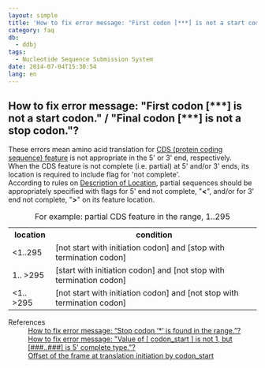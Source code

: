 ```yaml
---
layout: simple
title: 'How to fix error message: "First codon [***] is not a start codon." / "Final codon [***] is not a stop codon."?'
category: faq
db:
  - ddbj
tags: 
  - Nucleotide Sequence Submission System
date: 2014-07-04T15:30:54
lang: en
---
```


## How to fix error message: "First codon [\*\*\*] is not a start codon." / "Final codon [***] is not a stop codon."?

<p>These errors mean amino acid translation for <a href="/ddbj/cds-e.html">CDS (protein coding sequence) feature</a> is not appropriate in the 5' or 3' end, respectively. <br>When the CDS feature is not complete (i.e. partial) at 5' and/or 3' ends, its location is required to include flag for 'not complete'. <br>According to rules on <a href="/ddbj/location-e.html">Description of Location</a>, partial sequences should be appropriately specified with flags for 5' end not complete, "<strong>&lt;</strong>", and/or for 3' end not complete, "<strong>&gt;</strong>" on its feature location. </p>
<table class="t04">
  <caption>For example: partial CDS feature in the range, 1..295</caption>
  <tbody>
    <tr>
      <th>location</th>
      <th>condition</th>
    </tr>
    <tr>
      <td> &lt;1..295</td>
      <td> [not start with initiation codon] and [stop with termination codon]</td>
    </tr>
    <tr>
      <td>1.. &gt;295</td>
      <td> [start with initiation codon] and [not stop with termination codon]</td>
    </tr>
    <tr>
      <td> &lt;1.. &gt;295</td>
      <td> [not start with initiation codon] and [not stop with termination codon]</td>
    </tr>
  </tbody>
</table>
<dl><dt>References</dt>
  <dd><a href="/faq/en/how-to-fix-error-msg-stop-codon-e.html">How to fix error message: “Stop codon ‘*’ is found in the range.”?</a></dd>
  <dd><a href="/faq/en/how-to-fix-error-msg-codon-start-e.html">How to fix error message: "Value of [ codon_start ] is not 1, but [###..###] is 5' complete type."?</a></dd>
  <dd><a href="/ddbj/cds-e.html#frame">Offset of the frame at translation initiation by codon_start</a></dd>
</dl>
